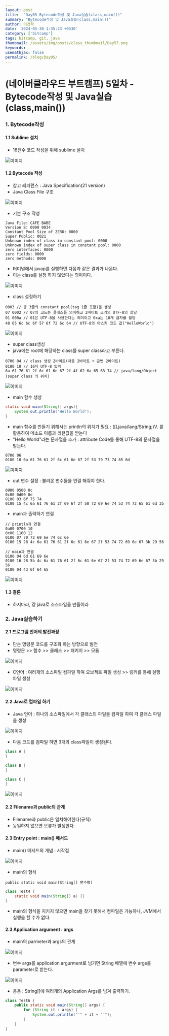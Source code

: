 ```yaml
---
layout: post
title:  "Day05 Bytecode작성 및 Java실습(class,main())"
summary: "Bytecode작성 및 Java실습(class,main())"
author: 이건학
date: '2024-05-30 1:35:23 +0530'
category: ['bitcamp']
tags: bitcamp, git, java
thumbnail: /assets/img/posts/class_thumbnail/Day57.png
keywords: 
usemathjax: false
permalink: /blog/Day05/
---
```


# (네이버클라우드 부트캠프) 5일차 - Bytecode작성 및 Java실습(class,main())

### 1. Bytecode작성   
#### 1.1 Sublime 설치
- 16진수 코드 작성을 위해 sublime 설치

![이미지](https://blog.kakaocdn.net/dn/cazw2W/btsHIMruoY7/REFTwFYjxre0CUF4xmEh40/img.png)

#### 1.2 Bytecode 작성   
- 참고 레퍼런스 : Java Specification(21 version)
- Java Class File 구조

![이미지](https://blog.kakaocdn.net/dn/dxaAeM/btsHIHqgfBg/feYK8tnPSqzmjui4kq30P1/img.png)

- 기본 구조 작성  
```plaintext
Java File: CAFE BABE
Version 8: 0000 0034
Constant Pool Size of ZERO: 0000
Super Public: 0021
Unknown index of class in constant pool: 0000
Unknown index of super class in constant pool: 0000
zero interfaces: 0000
zero fields: 0000
zero methods: 0000
```

- 터미널에서 javap를 실행하면 다음과 같은 결과가 나온다.  
- 이는 class를 설정 하지 않았다는 의미이다.  

![이미지](https://blog.kakaocdn.net/dn/cj5X6Z/btsHHpjZvmh/i5Cw42AcXMqlihRcmmhL1K/img.png)

- class 설정하기  
```plaintext
0003 // 총 3줄의 constant pool(tag 1줄 포함)을 생성 
07 0002 // 07의 코드는 클래스를 의미하고 2바이트 크기의 UTF-8의 할당 
01 000a // 01은 UTF-8을 사용한다는 의미이고 0xa는 10개 글자를 할당 
48 65 6c 6c 6f 57 6f 72 6c 64 // UTF-8의 아스키 코드 값("HelloWorld")
```

![이미지](https://blog.kakaocdn.net/dn/dSSKyM/btsHHjxshXe/WSLNcnYWNFZYLoaGbFuac0/img.png)

- super class생성  
- java에는 root에 해당하는 class를 super class라고 부른다.

```plaintext
0700 04 // class 생성 2바이트(처음 2바이트 + 금번 2바이트)  
0100 10 // 16자 UTF-8 입력  
6a 61 76 61 2f 6c 61 6e 67 2f 4f 62 6a 65 63 74 // java/lang/Object (super class 의 위치)
```

![이미지](https://blog.kakaocdn.net/dn/caQASd/btsHHpKU1oX/edWGFtsysM32nSimukiVZk/img.png)

- main 함수 생성  
```java
static void main(String[] args){
    System.out.println("Hello World");
}
```

- main 함수를 만들기 위해서는 println의 위치가 필요 : ([Ljava/lang/String;)V. 를 활용하여 메소드 이름과 리턴값을 받는다  
- "Hello World"라는 문자열을 추가 : attribute Code를 통해 UTF-8의 문자열을 받는다.

```plaintext
0700 06  
0100 10 6a 61 76 61 2f 6c 61 6e 67 2f 53 79 73 74 65 6d
```

![이미지](https://blog.kakaocdn.net/dn/tHegt/btsHJkOR99X/7mTFuxegr0rzBjCydca8a1/img.png)

- out 변수 설정 : 불러온 변수들을 연결 해줘야 한다.  
```plaintext
0900 0500 0c  
0c00 0d00 0e  
0100 03 6f 75 74  
0100 15 4c 6a 61 76 61 2f 69 6f 2f 50 72 69 6e 74 53 74 72 65 61 6d 3b
```

- main과 출력하기 연결  
```plaintext
// println과 연결  
0a00 0700 10  
0c00 1100 12  
0100 07 70 72 69 6e 74 6c 6e  
0100 15 28 4c 6a 61 76 61 2f 6c 61 6e 67 2f 53 74 72 69 6e 67 3b 29 56

// main과 연결  
0100 04 6d 61 69 6e  
0100 16 28 5b 4c 6a 61 76 61 2f 6c 61 6e 67 2f 53 74 72 69 6e 67 3b 29 56  
0100 04 43 6f 64 65
```

![이미지](https://blog.kakaocdn.net/dn/rM81O/btsHHTLJsZY/GULmtBAIqDOM006TkBdod0/img.png)

#### 1.3 결론  
- 하지마라, 걍 java로 소스파일을 만들어라   

### 2. Java실습하기
#### 2.1 프로그램 언어의 발전과정
- 단순 명령문 코드를 구조화 하는 방향으로 발전  
- 명령문 >> 함수 >> 클래스 >> 패키지 >> 모듈

![이미지](https://blog.kakaocdn.net/dn/b1fnCK/btsHHdYwdu2/iivGDXTxdVOWW5LOJnV8o1/img.png)

- C언어 : 여러개의 소스파일 컴파일 하여 오브젝트 파일 생성 >> 링커를 통해 실행 파일 생성  

![이미지](https://blog.kakaocdn.net/dn/dWHHyN/btsHIJIyfSr/b0dxvazdT9bkugGPVgzwRK/img.png)

#### 2.2 Java로 컴파일 하기
- Java 언어 : 하나의 소스파일에서 각 클래스의 파일을 컴파일 하여 각 클래스 파일을 생성  

![이미지](https://blog.kakaocdn.net/dn/TlvfQ/btsHHMsqvqu/vcquaPKAg3Kr0Jd1VDpoH1/img.png)

- 다음 코드를 컴파일 하면 3개의 class파일이 생성된다.   
```java
class A {
}

class B {
}

class C {
}
```

![이미지](https://blog.kakaocdn.net/dn/9YzJy/btsHHqXsLGG/xk84PGAVVz75EKNfarUzKK/img.png)

#### 2.2 Filename과 public의 관계   
- Filename과 public은 일치해야한다(규칙)  
- 동일하지 않으면 오류가 발생한다.

#### 2.3 Entry point : main() 메서드
- main() 메서드의 개념 : 시작점

![이미지](https://blog.kakaocdn.net/dn/dhGCP1/btsHIXNeU7n/qdbdlscDH0lsjft3jBI8vk/img.png)

- main의 형식  
```plaintext
public static void main(String[] 변수명)
```

```java
class Test4 {
    static void main(String[] a) {}
}
```

- main의 형식을 지키지 않으면 main을 찾기 못해서 컴파일은 가능하나, JVM에서 실행을 할 수가 없다.

#### 2.3 Application argument : args
- main의 parmeter과 args의 관계  

![이미지](https://blog.kakaocdn.net/dn/dAtGMC/btsHIeIZ3wg/9kkH1nUpiYys744rJB0ZKk/img.png)

- 변수 args를 application argurment로 넘기면 String 배열에 변수 args를 parameter로 받는다.  

![이미지](https://blog.kakaocdn.net/dn/snGna/btsHHpxwGNu/xTPLRJHZFkvPhV5ydCEvR0/img.png)

- 응용 : String[]에 여러개의 Application Args를 넘겨 출력하기.  
```java
class Test6 {
    public static void main(String[] args) {
        for (String it : args) {
            System.out.println("'" + it + "'");
        }
    }
}
```
